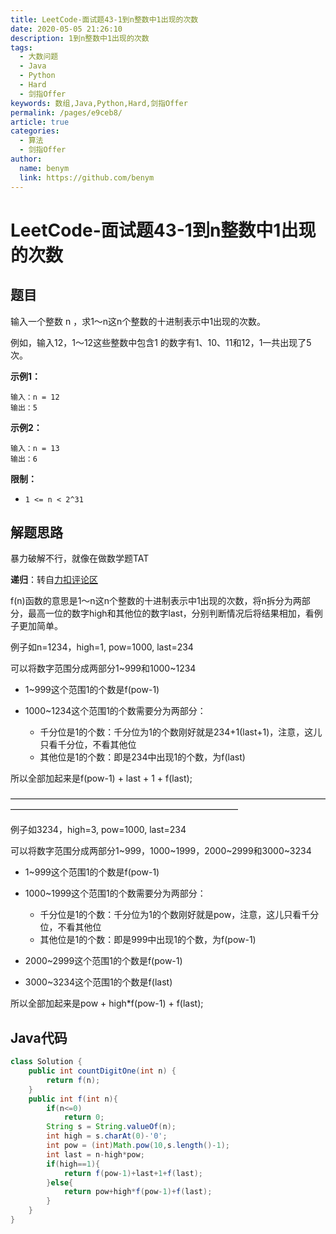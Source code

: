 ```yaml
---
title: LeetCode-面试题43-1到n整数中1出现的次数
date: 2020-05-05 21:26:10
description: 1到n整数中1出现的次数
tags: 
  - 大数问题
  - Java
  - Python
  - Hard
  - 剑指Offer
keywords: 数组,Java,Python,Hard,剑指Offer
permalink: /pages/e9ceb8/
article: true
categories: 
  - 算法
  - 剑指Offer
author: 
  name: benym
  link: https://github.com/benym
---
```


# LeetCode-面试题43-1到n整数中1出现的次数 

## 题目

输入一个整数 n ，求1～n这n个整数的十进制表示中1出现的次数。

例如，输入12，1～12这些整数中包含1 的数字有1、10、11和12，1一共出现了5次。

 

**示例1：**

```
输入：n = 12
输出：5
```

**示例2：**

```
输入：n = 13
输出：6
```

**限制：**

- `1 <= n < 2^31`

## 解题思路

暴力破解不行，就像在做数学题TAT

**递归**：转自[力扣评论区](https://leetcode-cn.com/problems/1nzheng-shu-zhong-1chu-xian-de-ci-shu-lcof/solution/javadi-gui-by-xujunyi/)

f(n)函数的意思是1～n这n个整数的十进制表示中1出现的次数，将n拆分为两部分，最高一位的数字high和其他位的数字last，分别判断情况后将结果相加，看例子更加简单。

例子如n=1234，high=1, pow=1000, last=234

可以将数字范围分成两部分1~999和1000~1234

- 1~999这个范围1的个数是f(pow-1)

- 1000~1234这个范围1的个数需要分为两部分：
  - 千分位是1的个数：千分位为1的个数刚好就是234+1(last+1)，注意，这儿只看千分位，不看其他位
  - 其他位是1的个数：即是234中出现1的个数，为f(last) 

所以全部加起来是f(pow-1) + last + 1 + f(last);

——————————————————————————————————————————————————————————————

例子如3234，high=3, pow=1000, last=234

可以将数字范围分成两部分1~999，1000~1999，2000~2999和3000~3234

- 1~999这个范围1的个数是f(pow-1)

- 1000~1999这个范围1的个数需要分为两部分：
  - 千分位是1的个数：千分位为1的个数刚好就是pow，注意，这儿只看千分位，不看其他位
  - 其他位是1的个数：即是999中出现1的个数，为f(pow-1)


- 2000~2999这个范围1的个数是f(pow-1)
- 3000~3234这个范围1的个数是f(last)

所以全部加起来是pow + high*f(pow-1) + f(last);

## Java代码

```java
class Solution {
    public int countDigitOne(int n) {
        return f(n);
    }
    public int f(int n){
        if(n<=0)
            return 0;
        String s = String.valueOf(n);
        int high = s.charAt(0)-'0';
        int pow = (int)Math.pow(10,s.length()-1);
        int last = n-high*pow;
        if(high==1){
            return f(pow-1)+last+1+f(last);
        }else{
            return pow+high*f(pow-1)+f(last);
        }
    }
}
```
